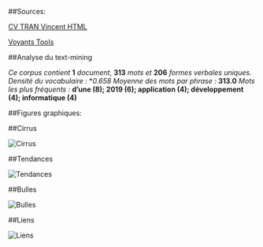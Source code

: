 ##Sources: 

[CV TRAN Vincent HTML](https://mahou-iryoku.github.io/TRAN_Vincent/cv.html)

[Voyants Tools](https://voyant-tools.org/?corpus=9f092f8de15b7acac2bce02782536f56)

##Analyse du text-mining 

*Ce corpus contient* **1** *document*, **313** *mots et* **206** *formes verbales uniques.* 
*Densité du vocabulaire :* **0.658*
*Moyenne des mots par phrase :* **313.0**
*Mots les plus fréquents :* **d’une (8); 2019 (6); application (4); développement (4); informatique (4)**

##Figures graphiques:

##Cirrus

![Cirrus](https://user-images.githubusercontent.com/73304946/108704307-1ce8ac80-750c-11eb-81b0-cd126ab50fd7.png)

##Tendances

![Tendances](https://user-images.githubusercontent.com/73304946/108705306-6ab1e480-750d-11eb-9ac7-7e824a02fd1f.PNG)

##Bulles

![Bulles](https://user-images.githubusercontent.com/73304946/108705303-6ab1e480-750d-11eb-8fd9-a14736e4c32e.PNG)

##Liens

![Liens](https://user-images.githubusercontent.com/73304946/108704941-f5461400-750c-11eb-85eb-b4c8563da15f.png)
